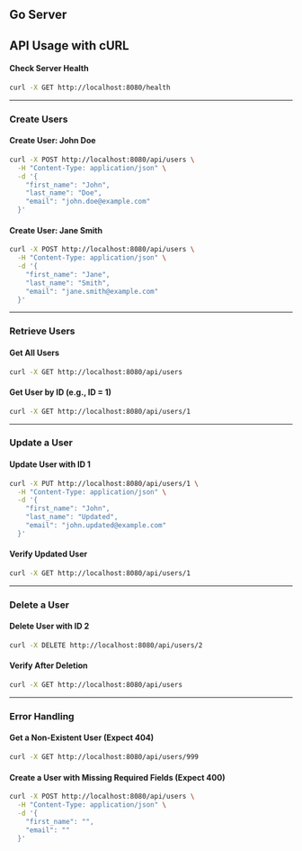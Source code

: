 ## Go Server

## API Usage with cURL

#### Check Server Health

```bash
curl -X GET http://localhost:8080/health
````

---

### Create Users

#### Create User: John Doe

```bash
curl -X POST http://localhost:8080/api/users \
  -H "Content-Type: application/json" \
  -d '{
    "first_name": "John",
    "last_name": "Doe",
    "email": "john.doe@example.com"
  }'
```

#### Create User: Jane Smith

```bash
curl -X POST http://localhost:8080/api/users \
  -H "Content-Type: application/json" \
  -d '{
    "first_name": "Jane",
    "last_name": "Smith",
    "email": "jane.smith@example.com"
  }'
```

---

### Retrieve Users

#### Get All Users

```bash
curl -X GET http://localhost:8080/api/users
```

#### Get User by ID (e.g., ID = 1)

```bash
curl -X GET http://localhost:8080/api/users/1
```

---

### Update a User

#### Update User with ID 1

```bash
curl -X PUT http://localhost:8080/api/users/1 \
  -H "Content-Type: application/json" \
  -d '{
    "first_name": "John",
    "last_name": "Updated",
    "email": "john.updated@example.com"
  }'
```

#### Verify Updated User

```bash
curl -X GET http://localhost:8080/api/users/1
```

---

### Delete a User

#### Delete User with ID 2

```bash
curl -X DELETE http://localhost:8080/api/users/2
```

#### Verify After Deletion

```bash
curl -X GET http://localhost:8080/api/users
```

---

### Error Handling

#### Get a Non-Existent User (Expect 404)

```bash
curl -X GET http://localhost:8080/api/users/999
```

#### Create a User with Missing Required Fields (Expect 400)

```bash
curl -X POST http://localhost:8080/api/users \
  -H "Content-Type: application/json" \
  -d '{
    "first_name": "",
    "email": ""
  }'
```



